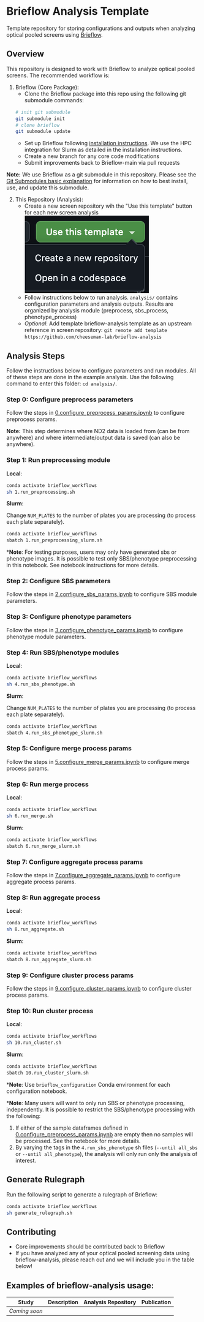 # Brieflow Analysis Template

Template repository for storing configurations and outputs when analyzing optical pooled screens using [Brieflow](https://github.com/cheeseman-lab/brieflow).


## Overview

This repository is designed to work with Brieflow to analyze optical pooled screens. The recommended workflow is:

1. Brieflow (Core Package):
   - Clone the Brieflow package into this repo using the following git submodule commands:
   ```sh
   # init git submodule
   git submodule init
   # clone brieflow
   git submodule update 
   ```
   - Set up Brieflow following [installation instructions](https://github.com/cheeseman-lab/brieflow#set-up-workflowconfiguration-conda-environments).
   We use the HPC integration for Slurm as detailed in the installation instructions.
   - Create a new branch for any core code modifications
   - Submit improvements back to Brieflow-main via pull requests

**Note:** We use Brieflow as a git submodule in this repository.
Please see the [Git Submodules basic explanation](https://gist.github.com/gitaarik/8735255) for information on how to best install, use, and update this submodule.

2. This Repository (Analysis):
   - Create a new screen repository wih the "Use this template" button for each new screen analysis
![alt text](images/image.png)
   - Follow instructions below to run analysis. 
   `analysis/` contains configuration parameters and analysis outputs.
   Results are organized by analysis module (preprocess, sbs_process, phenotype_process)
   - *Optional*: Add template brieflow-analysis template as an upstream reference in screen repository:
   `git remote add template https://github.com/cheeseman-lab/brieflow-analysis`


## Analysis Steps

Follow the instructions below to configure parameters and run modules.
All of these steps are done in the example analysis.
Use the following command to enter this folder:
`cd analysis/`.

### Step 0: Configure preprocess parameters

Follow the steps in [0.configure_preprocess_params.ipynb](analysis/0.configure_preprocess_params.ipynb) to configure preprocess params.

**Note:** This step determines where ND2 data is loaded from (can be from anywhere) and where intermediate/output data is saved (can also be anywhere).

### Step 1: Run preprocessing module

**Local**:
```sh
conda activate brieflow_workflows
sh 1.run_preprocessing.sh
```
**Slurm**:

Change `NUM_PLATES` to the number of plates you are processing (to process each plate separately).

```sh
conda activate brieflow_workflows
sbatch 1.run_preprocessing_slurm.sh
```

***Note**: For testing purposes, users may only have generated sbs or phenotype images.
It is possible to test only SBS/phenotype preprocessing in this notebook.
See notebook instructions for more details.

### Step 2: Configure SBS parameters

Follow the steps in [2.configure_sbs_params.ipynb](analysis/2.configure_sbs_params.ipynb) to configure SBS module parameters.

### Step 3: Configure phenotype parameters

Follow the steps in [3.configure_phenotype_params.ipynb](analysis/3.configure_phenotype_params.ipynb) to configure phenotype module parameters.

### Step 4: Run SBS/phenotype modules

**Local**:
```sh
conda activate brieflow_workflows
sh 4.run_sbs_phenotype.sh
```
**Slurm**:

Change `NUM_PLATES` to the number of plates you are processing (to process each plate separately).

```sh
conda activate brieflow_workflows
sbatch 4.run_sbs_phenotype_slurm.sh
```

### Step 5: Configure merge process params

Follow the steps in [5.configure_merge_params.ipynb](analysis/5.configure_merge_params.ipynb) to configure merge process params.

### Step 6: Run merge process

**Local**:
```sh
conda activate brieflow_workflows
sh 6.run_merge.sh
```
**Slurm**:
```sh
conda activate brieflow_workflows
sbatch 6.run_merge_slurm.sh
```

### Step 7: Configure aggregate process params

Follow the steps in [7.configure_aggregate_params.ipynb](analysis/7.configure_aggregate_params.ipynb) to configure aggregate process params.

### Step 8: Run aggregate process

**Local**:
```sh
conda activate brieflow_workflows
sh 8.run_aggregate.sh
```
**Slurm**:
```sh
conda activate brieflow_workflows
sbatch 8.run_aggregate_slurm.sh
```

### Step 9: Configure cluster process params

Follow the steps in [9.configure_cluster_params.ipynb](analysis/9.configure_cluster_params.ipynb) to configure cluster process params.

### Step 10: Run cluster process

**Local**:
```sh
conda activate brieflow_workflows
sh 10.run_cluster.sh
```
**Slurm**:
```sh
conda activate brieflow_workflows
sbatch 10.run_cluster_slurm.sh
```

***Note**: Use `brieflow_configuration` Conda environment for each configuration notebook.

***Note**: Many users will want to only run SBS or phenotype processing, independently.
It is possible to restrict the SBS/phenotype processing with the following:
1) If either of the sample dataframes defined in [0.configure_preprocess_params.ipynb](analysis/0.configure_preprocess_params.ipynb) are empty then no samples will be processed.
See the notebook for more details.
2) By varying the tags in the `4.run_sbs_phenotype` sh files (`--until all_sbs` or `--until all_phenotype`), the analysis will only run only the analysis of interest.

## Generate Rulegraph

Run the following script to generate a rulegraph of Brieflow:

```sh
conda activate brieflow_workflows
sh generate_rulegraph.sh
```

## Contributing

- Core improvements should be contributed back to Brieflow
- If you have analyzed any of your optical pooled screening data using brieflow-analysis, please reach out and we will include you in the table below!

## Examples of brieflow-analysis usage:

| Study | Description | Analysis Repository | Publication |
|-------|-------------|---------------------|-------------|
| _Coming soon_ | | | |